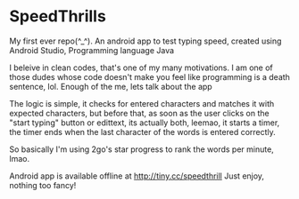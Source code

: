 # SpeedThrills
My first ever repo(^_^). An android app to test typing speed, created using Android Studio, Programming language Java

I beleive in clean codes, that's one of my many motivations.
I am one of those dudes whose code doesn't make you feel like programming is a death sentence, lol.
Enough of the me, lets talk about the app

The logic is simple, it checks for entered characters and matches it with expected characters, but before that, 
as soon as the user clicks on the "start typing" button or edittext, its actually both, leemao, it starts a timer, 
the timer ends when the last character of the words is entered correctly.

So basically I'm using 2go's star progress to rank the words per minute, lmao.

Android app is available offline at http://tiny.cc/speedthrill
Just enjoy, nothing too fancy!
